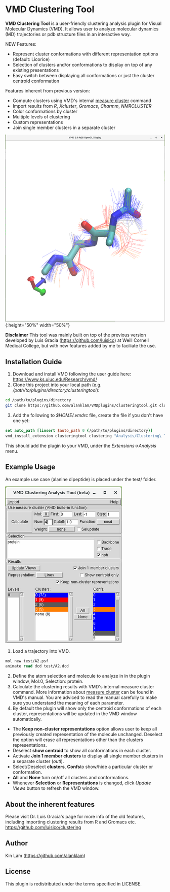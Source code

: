 VMD Clustering Tool
=====

**VMD Clustering Tool** is a user-friendly clustering analysis plugin for Visual Molecular Dynamics (VMD). It allows user to analyze molecular dynamics (MD) trajectories or pdb structure files in an interactive way.

NEW Features:
* Represent cluster conformations with different representation options (default: Licorice)
* Selection of clusters and/or conformations to display on top of any existing presentations
* Easy switch between displaying all conformations or just the cluster centroid conformation

Features inherent from previous version:
* Compute clusters using VMD's internal [measure cluster](http://www.ks.uiuc.edu/Research/vmd/current/ug/node136.html) command
* Import results from *R*, *Xcluster*, *Gromacs*, *Charmm*, *NMRCLUSTER*
* Color conformations by cluster
* Multiple levels of clustering
* Custom representations
* Join single member clusters in a separate cluster

![VMD screen shot](VMD.png) {:height="50%" width="50%"}

**Disclaimer**
This tool was mainly built on top of the previous version developed by Luis Gracia (https://github.com/luisico) at Weill Cornell Medical College, but with new features added by me to faciliate the use.

## Installation Guide

1. Download and install VMD following the user guide here: https://www.ks.uiuc.edu/Research/vmd/
2. Clone this project into your local path (e.g. */path/to/plugins/directory/clusteringtool*):
```sh
cd /path/to/plugins/directory
git clone https://github.com/alanklam/VMDplugins/clusteringtool.git clusteringtool
```

3. Add the following to *$HOME/.vmdrc* file, create the file if you don't have one yet:
```tcl
set auto_path [linsert $auto_path 0 {/path/to/plugins/directory}]
vmd_install_extension clusteringtool clustering "Analysis/Clustering\ Tool"
```
This should add the plugin to your VMD, under the *Extensions->Analysis* menu.

## Example Usage

An example use case (alanine dipeptide) is placed under the test/ folder.

![VMD Clustering Tool interface](clusteringtool1.png?raw=true)

1. Load a trajectory into VMD.
```tcl
mol new test/A2.psf
animate read dcd test/A2.dcd
```
2. Define the atom selection and molecule to analyze in in the plugin window, Mol:0, Selection: protein.
3. Calculate the clustering results with VMD's internal measure cluster command. More information about [measure cluster](http://www.ks.uiuc.edu/Research/vmd/current/ug/node136.html) can be found in VMD's manual. You are adviced to read the manual carefully to make sure you understand the meaning of each parameter. 
4. By default the plugin will show only the centroid conformations of each cluster, representations will be updated in the VMD window automatically.
  * The **Keep non-cluster representations** option allows user to keep all previously created representation of the molecule unchanged. Deselect the option will erase all representations other than the clusters representations.
  * Deselect **show centroid** to show all conformations in each cluster.
  * Activate **Join 1 member clusters** to display all single member clusters in a separate cluster (*outl*).
  * Select/Deselect **clusters**, **Confs**to show/hide a particular cluster or conformation.
  * **All** and **None** turn on/off all clusters and conformations. 
  * Whenever **Selection** or **Representations** is changed, click *Update Views* button to refresh the VMD window.

## About the inherent features
Please visit Dr. Luis Gracia's page for more info of the old features, including importing clustering results from R and Gromacs etc.
https://github.com/luisico/clustering

## Author
Kin Lam (https://github.com/alanklam)


## License
This plugin is redistributed under the terms specified in LICENSE.
